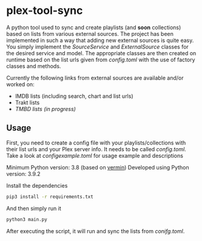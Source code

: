 # plex-tool-sync

A python tool used to sync and create playlists (and **soon** collections) based on lists from various external sources. The project has been implemented in such a way that adding new external sources is quite easy. You simply implement the _SourceService_ and _ExternalSource_ classes for the desired service and model. The appropriate classes are then created on runtime based on the list urls given from _config.toml_ with the use of factory classes and methods.

Currently the following links from external sources are available and/or worked on:

-   IMDB lists (including search, chart and list urls)
-   Trakt lists
-   _TMBD lists (in progress)_

## Usage

First, you need to create a config file with your playlists/collections with their list urls and your Plex server info. It needs to be called _config.toml_. Take a look at _configexample.toml_ for usage example and descriptions

Minimum Python version: 3.8 (based on [vermin](http://ace.ajax.org))
Developed using Python version: 3.9.2

Install the dependencies

```sh
pip3 install -r requirements.txt
```

And then simply run it

```sh
python3 main.py
```

After executing the script, it will run and sync the lists from _conifg.toml_.
